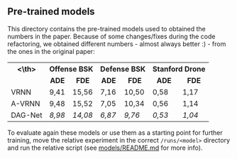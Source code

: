 ## Pre-trained models

This directory contains the pre-trained models used to obtained the numbers in the paper. Because of some changes/fixes 
during the code refactoring, we obtained different numbers - almost always better :) - from the ones in the original 
paper:

<table>
    <tbody>
        <tr>
            <th><\th>
            <th align="center" colspan=2 style="text-align:center">Offense BSK</th>
            <th align="center" colspan=2 style="text-align:center">Defense BSK</th>
            <th align="center" colspan=2 style="text-align:center">Stanford Drone</th>
        </tr>
        <tr>
            <td align="center"></td>
            <td align="center" style="text-align:center; font-weight:bold">ADE</td>
            <td align="center" style="text-align:center; font-weight:bold">FDE</td>
            <td align="center" style="text-align:center; font-weight:bold">ADE</td>
            <td align="center" style="text-align:center; font-weight:bold">FDE</td>
            <td align="center" style="text-align:center; font-weight:bold">ADE</td>
            <td align="center" style="text-align:center; font-weight:bold">FDE</td>
        </tr>
        <tr>
            <td>VRNN</td>
            <td style="text-align:left">9,41</td>
            <td style="text-align:left">15,56</td>
            <td style="text-align:left">7,16</td>
            <td style="text-align:left">10,50</td>
            <td style="text-align:left">0,58</td>
            <td style="text-align:left">1,17</td>
        </tr>
        <tr>
            <td>A-VRNN</td>
            <td style="text-align:left">9,48</td>
            <td style="text-align:left">15,52</td>
            <td style="text-align:left">7,05</td>
            <td style="text-align:left">10,34</td>
            <td style="text-align:left">0,56</td>
            <td style="text-align:left">1,14</td>
        </tr>
        <tr>
            <td>DAG-Net</td>
            <td style="text-align:left"><em>8,98</em></td>
            <td style="text-align:left"><em>14,08</em></td>
            <td style="text-align:left"><em>6,87</em></td>
            <td style="text-align:left"><em>9,76</em></td>
            <td style="text-align:left"><em>0,53</em></td>
            <td style="text-align:left"><em>1,04</em></td>
        </tr>
    </tbody>
</table>

To evaluate again these models or use them as a starting point for further training, move the relative experiment in the
correct `/runs/<model>` directory and run the relative script (see [models/README.md](./models/README.md) for more info).
